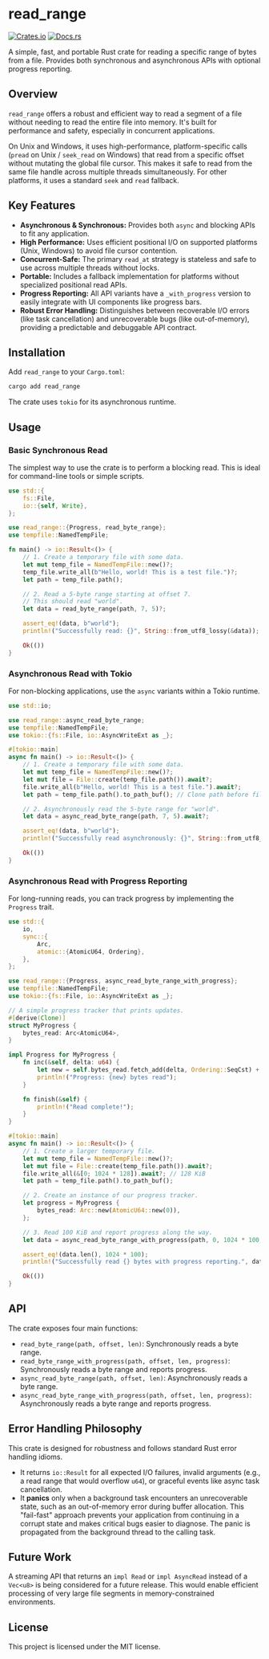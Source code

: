 # read_range

[![Crates.io](https://img.shields.io/crates/v/read_range.svg)](https://crates.io/crates/read_range)
[![Docs.rs](https://docs.rs/read_range/badge.svg)](https://docs.rs/read_range)

A simple, fast, and portable Rust crate for reading a specific range of bytes from a file. Provides both synchronous and asynchronous APIs with optional progress reporting.

## Overview

`read_range` offers a robust and efficient way to read a segment of a file without needing to read the entire file into memory. It's built for performance and safety, especially in concurrent applications.

On Unix and Windows, it uses high-performance, platform-specific calls (`pread` on Unix / `seek_read` on Windows) that read from a specific offset without mutating the global file cursor. This makes it safe to read from the same file handle across multiple threads simultaneously. For other platforms, it uses a standard `seek` and `read` fallback.

## Key Features

- **Asynchronous & Synchronous:** Provides both `async` and blocking APIs to fit any application.
- **High Performance:** Uses efficient positional I/O on supported platforms (Unix, Windows) to avoid file cursor contention.
- **Concurrent-Safe:** The primary `read_at` strategy is stateless and safe to use across multiple threads without locks.
- **Portable:** Includes a fallback implementation for platforms without specialized positional read APIs.
- **Progress Reporting:** All API variants have a `_with_progress` version to easily integrate with UI components like progress bars.
- **Robust Error Handling:** Distinguishes between recoverable I/O errors (like task cancellation) and unrecoverable bugs (like out-of-memory), providing a predictable and debuggable API contract.

## Installation

Add `read_range` to your `Cargo.toml`:

```sh
cargo add read_range
```

The crate uses `tokio` for its asynchronous runtime.

## Usage

### Basic Synchronous Read

The simplest way to use the crate is to perform a blocking read. This is ideal for command-line tools or simple scripts.

```rust
use std::{
    fs::File,
    io::{self, Write},
};

use read_range::{Progress, read_byte_range};
use tempfile::NamedTempFile;

fn main() -> io::Result<()> {
    // 1. Create a temporary file with some data.
    let mut temp_file = NamedTempFile::new()?;
    temp_file.write_all(b"Hello, world! This is a test file.")?;
    let path = temp_file.path();

    // 2. Read a 5-byte range starting at offset 7.
    // This should read "world".
    let data = read_byte_range(path, 7, 5)?;

    assert_eq!(data, b"world");
    println!("Successfully read: {}", String::from_utf8_lossy(&data));

    Ok(())
}
```

### Asynchronous Read with Tokio

For non-blocking applications, use the `async` variants within a Tokio runtime.

```rust
use std::io;

use read_range::async_read_byte_range;
use tempfile::NamedTempFile;
use tokio::{fs::File, io::AsyncWriteExt as _};

#[tokio::main]
async fn main() -> io::Result<()> {
    // 1. Create a temporary file with some data.
    let mut temp_file = NamedTempFile::new()?;
    let mut file = File::create(temp_file.path()).await?;
    file.write_all(b"Hello, world! This is a test file.").await?;
    let path = temp_file.path().to_path_buf(); // Clone path before file is dropped.

    // 2. Asynchronously read the 5-byte range for "world".
    let data = async_read_byte_range(path, 7, 5).await?;

    assert_eq!(data, b"world");
    println!("Successfully read asynchronously: {}", String::from_utf8_lossy(&data));

    Ok(())
}
```

### Asynchronous Read with Progress Reporting

For long-running reads, you can track progress by implementing the `Progress` trait.

```rust
use std::{
    io,
    sync::{
        Arc,
        atomic::{AtomicU64, Ordering},
    },
};

use read_range::{Progress, async_read_byte_range_with_progress};
use tempfile::NamedTempFile;
use tokio::{fs::File, io::AsyncWriteExt as _};

// A simple progress tracker that prints updates.
#[derive(Clone)]
struct MyProgress {
    bytes_read: Arc<AtomicU64>,
}

impl Progress for MyProgress {
    fn inc(&self, delta: u64) {
        let new = self.bytes_read.fetch_add(delta, Ordering::SeqCst) + delta;
        println!("Progress: {new} bytes read");
    }

    fn finish(&self) {
        println!("Read complete!");
    }
}

#[tokio::main]
async fn main() -> io::Result<()> {
    // 1. Create a larger temporary file.
    let mut temp_file = NamedTempFile::new()?;
    let mut file = File::create(temp_file.path()).await?;
    file.write_all(&[0; 1024 * 128]).await?; // 128 KiB
    let path = temp_file.path().to_path_buf();

    // 2. Create an instance of our progress tracker.
    let progress = MyProgress {
        bytes_read: Arc::new(AtomicU64::new(0)),
    };

    // 3. Read 100 KiB and report progress along the way.
    let data = async_read_byte_range_with_progress(path, 0, 1024 * 100, progress).await?;

    assert_eq!(data.len(), 1024 * 100);
    println!("Successfully read {} bytes with progress reporting.", data.len());

    Ok(())
}
```

## API

The crate exposes four main functions:

- `read_byte_range(path, offset, len)`: Synchronously reads a byte range.
- `read_byte_range_with_progress(path, offset, len, progress)`: Synchronously reads a byte range and reports progress.
- `async_read_byte_range(path, offset, len)`: Asynchronously reads a byte range.
- `async_read_byte_range_with_progress(path, offset, len, progress)`: Asynchronously reads a byte range and reports progress.

## Error Handling Philosophy

This crate is designed for robustness and follows standard Rust error handling idioms.

- It returns `io::Result` for all expected I/O failures, invalid arguments (e.g., a read range that would overflow `u64`), or graceful events like async task cancellation.
- It **panics** only when a background task encounters an unrecoverable state, such as an out-of-memory error during buffer allocation. This "fail-fast" approach prevents your application from continuing in a corrupt state and makes critical bugs easier to diagnose. The panic is propagated from the background thread to the calling task.

## Future Work
A streaming API that returns an `impl Read` or `impl AsyncRead` instead of a `Vec<u8>` is being considered for a future release. This would enable efficient processing of very large file segments in memory-constrained environments.

## License

This project is licensed under the MIT license.
